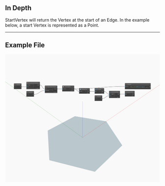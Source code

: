 ## In Depth
StartVertex will return the Vertex at the start of an Edge. In the example below, a start Vertex is represented as a Point.
___
## Example File

![StartVertex](./Autodesk.DesignScript.Geometry.Edge.StartVertex_img.jpg)

